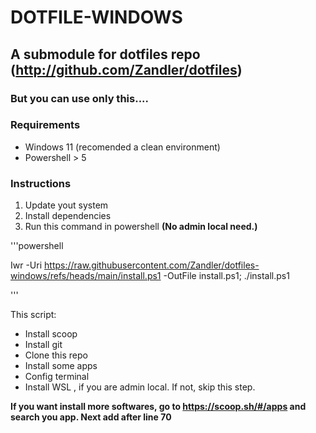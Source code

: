 # DOTFILE-WINDOWS

## A submodule for dotfiles repo (http://github.com/Zandler/dotfiles)
### But you can use only this.... 

### Requirements

- Windows 11 (recomended a clean environment)
- Powershell > 5

### Instructions 

1. Update yout system
2. Install dependencies 
3. Run this command  in powershell **(No admin local need.)**

'''powershell

Iwr -Uri https://raw.githubusercontent.com/Zandler/dotfiles-windows/refs/heads/main/install.ps1 -OutFile install.ps1; ./install.ps1

'''

This script:
- Install scoop
- Install git
- Clone this repo
- Install some apps
- Config terminal
- Install WSL , if you are admin local. If not, skip this step.

**If you want install more softwares, go to https://scoop.sh/#/apps and search you app. Next add after line 70**

